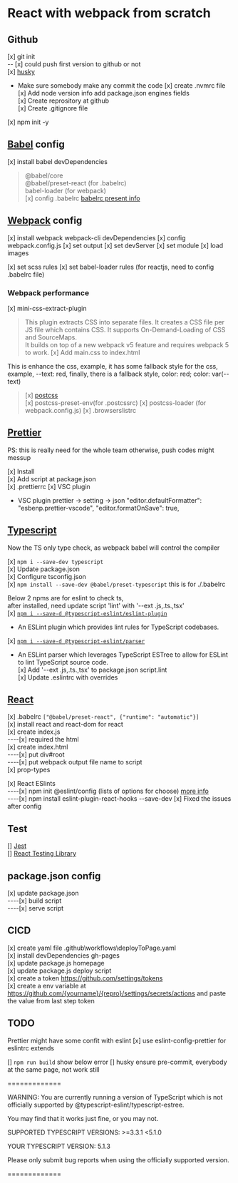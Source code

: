 # React with webpack from scratch

## Github

[x] git init  
-- [x] could push first version to github or not  
[x] [husky](https://www.npmjs.com/package/husky)

- Make sure somebody make any commit the code
  [x] create .nvmrc file  
  [x] Add node version info add package.json engines fields  
  [x] Create reprository at github  
  [x] Create .gitignore file

[x] npm init -y

## [Babel](https://babeljs.io/) config

[x] install babel devDependencies

> @babel/core  
>  @babel/preset-react (for .babelrc)  
>  babel-loader (for webpack)  
>  [x] config .babelrc [babelrc present info](https://babeljs.io/docs/presets)

## [Webpack](https://webpack.js.org/) config

[x] install webpack webpack-cli devDependencies
[x] config webpack.config.js
[x] set output
[x] set devServer
[x] set module
[x] load images

[x] set scss rules
[x] set babel-loader rules (for reactjs, need to config .babelrc file)

### Webpack performance

[x] mini-css-extract-plugin

> This plugin extracts CSS into separate files. It creates a CSS file per JS file which contains CSS. It supports On-Demand-Loading of CSS and SourceMaps.  
> It builds on top of a new webpack v5 feature and requires webpack 5 to work.
> [x] Add main.css to index.html

This is enhance the css, example, it has some fallback style for the css, example, --text: red, finally, there is a fallback style, color: red; color: var(--text)

> [x] [postcss](https://postcss.org/)  
> [x] postcss-preset-env(for .postcssrc)
> [x] postcss-loader (for webpack.config.js)
> [x] .browserslistrc

## [Prettier](https://prettier.io/)

PS: this is really need for the whole team otherwise, push codes might messup

[x] Install  
[x] Add script at package.json  
[x] .prettierrc
[x] VSC plugin

- VSC plugin
  prettier -> setting -> json
  "editor.defaultFormatter": "esbenp.prettier-vscode",
  "editor.formatOnSave": true,

## [Typescript](https://www.typescriptlang.org/)

Now the TS only type check, as webpack babel will control the compiler

[x] `npm i --save-dev typescript`  
[x] Update package.json  
[x] Configure tsconfig.json  
[x] `npm install --save-dev @babel/preset-typescript` this is for ./.babelrc

Below 2 npms are for eslint to check ts,  
after installed, need update script 'lint' with '--ext .js,.ts.,tsx'  
[x] [`npm i --save-d @typescript-eslint/eslint-plugin`](https://www.npmjs.com/package/@typescript-eslint/eslint-plugin)

- An ESLint plugin which provides lint rules for TypeScript codebases.

[x] [`npm i --save-d @typescript-eslint/parser`](https://www.npmjs.com/package/@typescript-eslint/eslint-plugin)

- An ESLint parser which leverages TypeScript ESTree to allow for ESLint to lint TypeScript source code.  
  [x] Add '--ext .js,.ts.,tsx' to package.json script.lint  
  [x] Update .eslintrc with overrides

## [React](https://react.dev/)

[x] .babelrc `["@babel/preset-react", {"runtime": "automatic"}]`  
[x] install react and react-dom for react  
[x] create index.js  
----[x] required the html  
[x] create index.html  
----[x] put div#root  
----[x] put webpack output file name to script  
[x] prop-types

[x] React ESlints  
----[x] npm init @eslint/config (lists of options for choose) [more info](https://eslint.org/)  
----[x] npm install eslint-plugin-react-hooks --save-dev
[x] Fixed the issues after config

## Test

[] [Jest](https://jestjs.io/)  
[] [React Testing Library](https://testing-library.com/)

## package.json config

[x] update package.json  
----[x] build script  
----[x] serve script

## CICD

[x] create yaml file .github\workflows\deployToPage.yaml  
[x] install devDependencies gh-pages  
[x] update package.js homepage  
[x] update package.js deploy script  
[x] create a token https://github.com/settings/tokens  
[x] create a env variable at https://github.com/{yourname}/{repro}/settings/secrets/actions and paste the value from last step token

## TODO

Prettier might have some confit with eslint
[x] use eslint-config-prettier for eslintrc extends

[] `npm run build` show below error
[] husky ensure pre-commit, everybody at the same page, not work still

=============

WARNING: You are currently running a version of TypeScript which is not officially supported by @typescript-eslint/typescript-estree.

You may find that it works just fine, or you may not.

SUPPORTED TYPESCRIPT VERSIONS: >=3.3.1 <5.1.0

YOUR TYPESCRIPT VERSION: 5.1.3

Please only submit bug reports when using the officially supported version.

=============
